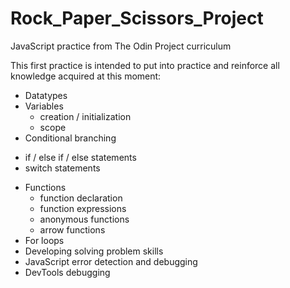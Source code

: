 # Rock_Paper_Scissors_Project

JavaScript practice from The Odin Project curriculum

This first practice is intended to put into practice and reinforce all knowledge acquired at this moment:

* Datatypes
* Variables
  - creation / initialization
  - scope
 * Conditional branching
  - if / else if / else statements
  - switch statements
  * Functions
    - function declaration
    - function expressions
    - anonymous functions
    - arrow functions    
 * For loops
 * Developing solving problem skills
 * JavaScript error detection and debugging
 * DevTools debugging
